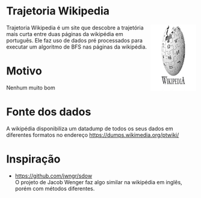 # Trajetoria Wikipedia 
<img src="https://github.com/joao-vta/trajetoria-wikipedia/blob/main/imgs/wikipedia-logo.jpg" align="right"
     alt="Size Limit logo by Anton Lovchikov" width="120" height="178">
Trajetoria Wikipedia é um site que descobre a trajetória mais curta entre duas páginas da wikipédia em português. Ele faz uso de dados pré processados para executar um algoritmo de BFS nas páginas da wikipédia.

# Motivo
Nenhum muito bom

# Fonte dos dados
A wikipédia disponibiliza um datadump de todos os seus dados em diferentes formatos no endereço https://dumps.wikimedia.org/ptwiki/  

# Inspiração
- https://github.com/jwngr/sdow  
O projeto de Jacob Wenger faz algo similar na wikipédia em inglês, porém com métodos diferentes.

